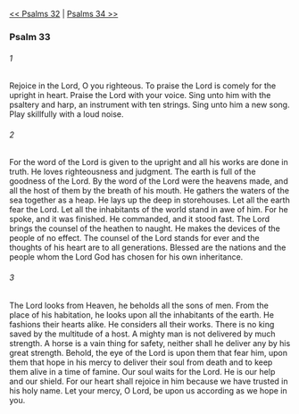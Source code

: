 [<< Psalms 32](Psalms%2032.md)  |  [Psalms 34 >>](Psalms%2034.md)

### Psalm 33
###### 1
Rejoice in the Lord, O you righteous. To praise the Lord is comely for the upright in heart. Praise the Lord with your voice. Sing unto him with the psaltery and harp, an instrument with ten strings. Sing unto him a new song. Play skillfully with a loud noise.

###### 2
For the word of the Lord is given to the upright and all his works are done in truth. He loves righteousness and judgment. The earth is full of the goodness of the Lord. By the word of the Lord were the heavens made, and all the host of them by the breath of his mouth. He gathers the waters of the sea together as a heap. He lays up the deep in storehouses. Let all the earth fear the Lord. Let all the inhabitants of the world stand in awe of him. For he spoke, and it was finished. He commanded, and it stood fast. The Lord brings the counsel of the heathen to naught. He makes the devices of the people of no effect. The counsel of the Lord stands for ever and the thoughts of his heart are to all generations. Blessed are the nations and the people whom the Lord God has chosen for his own inheritance.

###### 3
The Lord looks from Heaven, he beholds all the sons of men. From the place of his habitation, he looks upon all the inhabitants of the earth. He fashions their hearts alike. He considers all their works. There is no king saved by the multitude of a host. A mighty man is not delivered by much strength. A horse is a vain thing for safety, neither shall he deliver any by his great strength. Behold, the eye of the Lord is upon them that fear him, upon them that hope in his mercy to deliver their soul from death and to keep them alive in a time of famine. Our soul waits for the Lord. He is our help and our shield. For our heart shall rejoice in him because we have trusted in his holy name. Let your mercy, O Lord, be upon us according as we hope in you.